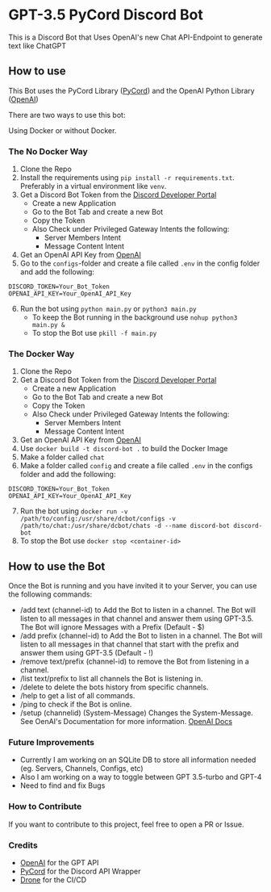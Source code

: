# GPT-3.5 PyCord Discord Bot



This is a Discord Bot that Uses OpenAI's new Chat API-Endpoint to generate text like ChatGPT

## How to use

This Bot uses the PyCord Library ([PyCord](https://pycord.dev/)) and the OpenAI Python Library ([OpenAI](https://platform.openai.com/docs/libraries))

There are two ways to use this bot:

Using Docker or without Docker.

### The No Docker Way

1. Clone the Repo
2. Install the requirements using `pip install -r requirements.txt`. Preferably in a virtual environment like `venv`.
3. Get a Discord Bot Token from the [Discord Developer Portal](https://discord.com/developers/applications)
   - Create a new Application
   - Go to the Bot Tab and create a new Bot
   - Copy the Token
   - Also Check under Privileged Gateway Intents the following:
     - Server Members Intent
     - Message Content Intent
4. Get an OpenAI API Key from [OpenAI](https://platform.openai.com/account/api-keys)
6. Go to the `configs`-folder and create a file called `.env` in the config folder and add the following:

```shell
DISCORD_TOKEN=Your_Bot_Token
OPENAI_API_KEY=Your_OpenAI_API_Key
```

6. Run the bot using `python main.py` or `python3 main.py`
    - To keep the Bot running in the background use `nohup python3 main.py &`
    - To stop the Bot use `pkill -f main.py`

### The Docker Way

1. Clone the Repo
2. Get a Discord Bot Token from the [Discord Developer Portal](https://discord.com/developers/applications)
   - Create a new Application
   - Go to the Bot Tab and create a new Bot
   - Copy the Token
   - Also Check under Privileged Gateway Intents the following:
     - Server Members Intent
     - Message Content Intent
3. Get an OpenAI API Key from [OpenAI](https://platform.openai.com/account/api-keys)
4. Use `docker build -t discord-bot .` to build the Docker Image
5. Make a folder called `chat`
6. Make a folder called `config` and create a file called `.env` in the configs folder and add the following:

```shell
DISCORD_TOKEN=Your_Bot_Token
OPENAI_API_KEY=Your_OpenAI_API_Key
```

7. Run the bot using `docker run -v /path/to/config:/usr/share/dcbot/configs -v /path/to/chat:/usr/share/dcbot/chats -d --name discord-bot discord-bot`
8. To stop the Bot use `docker stop <container-id>`

## How to use the Bot

Once the Bot is running and you have invited it to your Server, you can use the following commands:

- /add text (channel-id) to Add the Bot to listen in a channel. The Bot will listen to all messages in that channel and answer them using GPT-3.5. The Bot will ignore Messages with a Prefix (Default - $)
- /add prefix (channel-id) to Add the Bot to listen in a channel. The Bot will listen to all messages in that channel that start with the prefix and answer them using GPT-3.5 (Default - !)
- /remove text/prefix (channel-id) to remove the Bot from listening in a channel.
- /list text/prefix to list all channels the Bot is listening in.
- /delete to delete the bots history from specific channels.
- /help to get a list of all commands.
- /ping to check if the Bot is online.
- /setup (channelid) (System-Message) Changes the System-Message. See OenAI's Documentation for more information. [OpenAI Docs](https://platform.openai.com/docs/guides/chat/instructing-chat-models)


### Future Improvements

- Currently I am working on an SQLite DB to store all information needed (eg. Servers, Channels, Configs, etc)
- Also I am working on a way to toggle between GPT 3.5-turbo and GPT-4
- Need to find and fix Bugs

### How to Contribute

If you want to contribute to this project, feel free to open a PR or Issue.

### Credits

- [OpenAI](https://openai.com/) for the GPT API
- [PyCord](https://pycord.dev/) for the Discord API Wrapper
- [Drone](https://drone.io/) for the CI/CD

